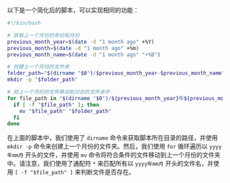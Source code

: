 以下是一个简化后的脚本，可以实现相同的功能：

```bash
#!/bin/bash

# 获取上一个月份的年份和月份
previous_month_year=$(date -d "1 month ago" +%Y)
previous_month=$(date -d "1 month ago" +%m)
previous_month_name=$(date -d "1 month ago" "+%B")

# 创建上一个月份的文件夹
folder_path="$(dirname "$0")/$previous_month_year-$previous_month_name"
mkdir -p "$folder_path"

# 将上一个月份的文件移动到对应的文件夹中
for file_path in "$(dirname "$0")/${previous_month_year}年${previous_month_name}月"*; do
  if [ -f "$file_path" ]; then
    mv "$file_path" "$folder_path"
  fi
done
```

在上面的脚本中，我们使用了 `dirname` 命令来获取脚本所在目录的路径，并使用 `mkdir -p` 命令来创建上一个月份的文件夹。然后，我们使用 `for` 循环遍历以 `yyyy年mm月` 开头的文件，并使用 `mv` 命令将符合条件的文件移动到上一个月份的文件夹中。请注意，我们使用了通配符 `*` 来匹配所有以 `yyyy年mm月` 开头的文件名，并使用 `[ -f "$file_path" ]` 来判断文件是否存在。